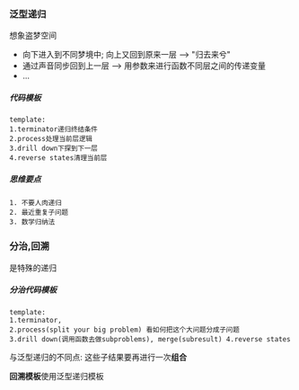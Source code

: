 

### 泛型递归

想象盗梦空间

+ 向下进入到不同梦境中; 向上又回到原来一层 --> "归去来兮"
+ 通过声音同步回到上一层 --> 用参数来进行函数不同层之间的传递变量
+ ...

##### 代码模板

```
template: 
1.terminator递归终结条件 
2.process处理当前层逻辑
3.drill down下探到下一层
4.reverse states清理当前层
```

##### 思维要点

```
1. 不要人肉递归
2. 最近重复子问题
3. 数学归纳法
```

### 分治,回溯

是特殊的递归

##### 分治代码模板

```
template: 
1.terminator, 
2.process(split your big problem) 看如何把这个大问题分成子问题
3.drill down(调用函数去做subproblems), merge(subresult) 4.reverse states
```

与泛型递归的不同点: 这些子结果要再进行一次**组合**

**回溯模板**使用泛型递归模板